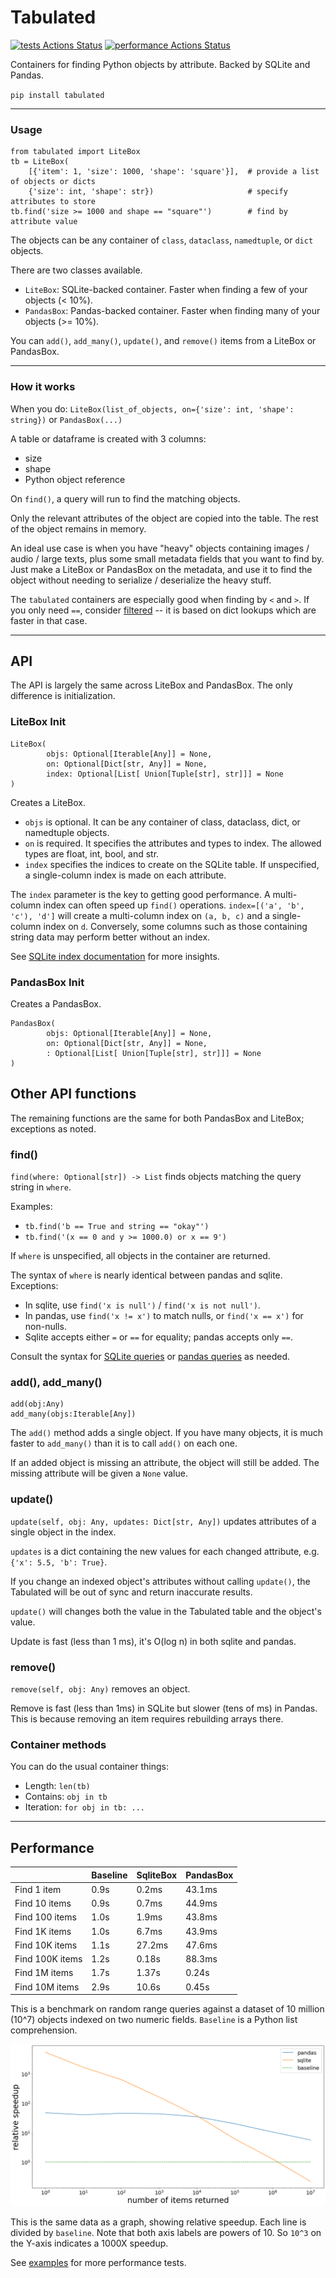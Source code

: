 # Tabulated

[![tests Actions Status](https://github.com/manimino/tabulated/workflows/tests/badge.svg)](https://github.com/manimino/tabulated/actions)
[![performance Actions Status](https://github.com/manimino/tabulated/workflows/performance/badge.svg)](https://github.com/manimino/tabulated/actions)

Containers for finding Python objects by attribute. Backed by SQLite and Pandas.

`pip install tabulated`

____

### Usage
```
from tabulated import LiteBox
tb = LiteBox(
    [{'item': 1, 'size': 1000, 'shape': 'square'}],  # provide a list of objects or dicts 
    {'size': int, 'shape': str})                     # specify attributes to store
tb.find('size >= 1000 and shape == "square"')        # find by attribute value
```

The objects can be any container of `class`, `dataclass`, `namedtuple`, or `dict` objects.

There are two classes available.
 - `LiteBox`: SQLite-backed container. Faster when finding a few of your objects (< 10%).
 - `PandasBox`: Pandas-backed container. Faster when finding many of your objects (>= 10%). 

You can `add()`, `add_many()`, `update()`, and `remove()` items from a LiteBox or PandasBox.

____

### How it works

When you do: `LiteBox(list_of_objects, on={'size': int, 'shape': string})` or `PandasBox(...)`

A table or dataframe is created with 3 columns:
 - size
 - shape
 - Python object reference

On `find()`, a query will run to find the matching objects.

Only the relevant attributes of the object are copied into the table. The rest of the object remains in memory.

An ideal use case is when you have "heavy" objects containing images / audio / large texts, plus some small
metadata fields that you want to find by. Just make a LiteBox or PandasBox on the metadata, and use it to find
the object without needing to serialize / deserialize the heavy stuff.

The `tabulated` containers are especially good when finding by `<` and `>`. If you only need `==`, consider 
[filtered](https://pypi.org/project/filtered/) -- it is based on dict lookups which are faster in that case. 

____

## API

The API is largely the same across LiteBox and PandasBox. The only difference is initialization.

### LiteBox Init 

```
LiteBox(
        objs: Optional[Iterable[Any]] = None,
        on: Optional[Dict[str, Any]] = None,
        index: Optional[List[ Union[Tuple[str], str]]] = None
)
```

Creates a LiteBox.

 - `objs` is optional. It can be any container of class, dataclass, dict, or namedtuple objects.
 - `on` is required. It specifies the attributes and types to index. The allowed types are float, int, bool, and str.
 - `index` specifies the indices to create on the SQLite table. If unspecified, a single-column index is made on each
attribute. 

The `index` parameter is the key to getting good performance. A multi-column index can often speed up `find()` 
operations. `index=[('a', 'b', 'c'), 'd']` will create a multi-column index on `(a, b, c)` and a single-column index 
on `d`.  Conversely, some columns such as those containing string data may perform better without an index.

See [SQLite index documentation](https://www.sqlite.org/queryplanner.html) for more insights.

### PandasBox Init

Creates a PandasBox.

```
PandasBox(
        objs: Optional[Iterable[Any]] = None,
        on: Optional[Dict[str, Any]] = None,
        : Optional[List[ Union[Tuple[str], str]]] = None
)
```

## Other API functions

The remaining functions are the same for both PandasBox and LiteBox; exceptions as noted.

### find()

`find(where: Optional[str]) -> List` finds objects matching the query string in `where`.

Examples: 
 - `tb.find('b == True and string == "okay"')`
 - `tb.find('(x == 0 and y >= 1000.0) or x == 9')`

If `where` is unspecified, all objects in the container are returned. 

The syntax of `where` is nearly identical between pandas and sqlite. Exceptions:
 - In sqlite, use `find('x is null')` / `find('x is not null')`. 
 - In pandas, use `find('x != x')` to match nulls, or `find('x == x')` for non-nulls. 
 - Sqlite accepts either `=` or `==` for equality; pandas accepts only `==`.
 
Consult the syntax for [SQLite queries](https://www.sqlite.org/lang_select.html) or 
[pandas queries](https://pandas.pydata.org/docs/reference/api/pandas.DataFrame.query.html) as needed.

### add(), add_many()

```
add(obj:Any)
add_many(objs:Iterable[Any])
```

The `add()` method adds a single object. If you have many objects, it is much faster to `add_many()` than it is to
call `add()` on each one.

If an added object is missing an attribute, the object will still be added. The missing attribute will be given a 
`None` value.

### update()

`update(self, obj: Any, updates: Dict[str, Any])` updates attributes of a single object in the index.

`updates` is a dict containing the new values for each changed attribute, e.g. `{'x': 5.5, 'b': True}`.

If you change an indexed object's attributes without calling `update()`, the Tabulated will be out of sync and
return inaccurate results. 

`update()` will changes both the value in the Tabulated table and the object's value.

Update is fast (less than 1 ms), it's O(log n) in both sqlite and pandas.

### remove()

`remove(self, obj: Any)` removes an object. 

Remove is fast (less than 1ms) in SQLite but slower (tens of ms) in Pandas. 
This is because removing an item requires rebuilding arrays there.

### Container methods

You can do the usual container things:
 - Length: `len(tb)`
 - Contains: `obj in tb`
 - Iteration: `for obj in tb: ...`

____

## Performance

|                 | Baseline | SqliteBox  | PandasBox |
|-----------------|----------|------------|-----------|
| Find 1 item     | 0.9s     | 0.2ms      | 43.1ms    |
| Find 10 items   | 0.9s     | 0.7ms      | 44.9ms    |
| Find 100 items  | 1.0s     | 1.9ms      | 43.8ms    |
| Find 1K items   | 1.0s     | 6.7ms      | 43.9ms    |
| Find 10K items  | 1.1s     | 27.2ms     | 47.6ms    |
| Find 100K items | 1.2s     | 0.18s      | 88.3ms    |
| Find 1M items   | 1.7s     | 1.37s      | 0.24s     |
| Find 10M items  | 2.9s     | 10.6s      | 0.45s     |

This is a benchmark on random range queries against a dataset of 10 million (10^7) objects indexed on two numeric 
fields. `Baseline` is a Python list comprehension.


![Benchmark: sqlite does well on small queries, other engines do better on large queries.](notebooks/benchmark.png)

This is the same data as a graph, showing relative speedup. Each line is divided by `baseline`. 
Note that both axis labels are powers of 10. So `10^3` on the Y-axis indicates a 1000X speedup.

See [examples](/examples) for more performance tests.
